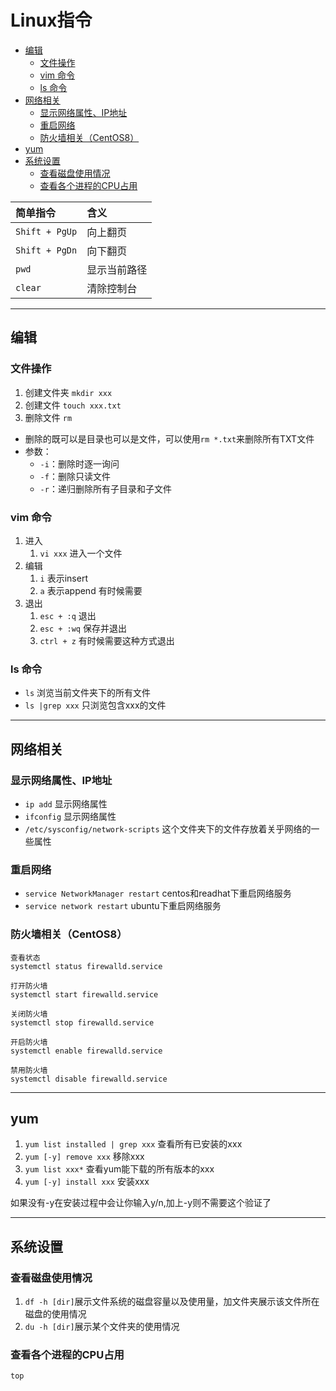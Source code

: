 # Linux指令

<!-- TOC -->

- [编辑](#编辑)
  - [文件操作](#文件操作)
  - [vim 命令](#vim-命令)
  - [ls 命令](#ls-命令)
- [网络相关](#网络相关)
  - [显示网络属性、IP地址](#显示网络属性ip地址)
  - [重启网络](#重启网络)
  - [防火墙相关（CentOS8）](#防火墙相关centos8)
- [yum](#yum)
- [系统设置](#系统设置)
  - [查看磁盘使用情况](#查看磁盘使用情况)
  - [查看各个进程的CPU占用](#查看各个进程的cpu占用)

<!-- /TOC -->


|简单指令|含义|
|:--|:--|
|`Shift + PgUp`|向上翻页|
|`Shift + PgDn`|向下翻页|
|`pwd`|显示当前路径|
|`clear`|清除控制台|


---
## 编辑

### 文件操作 
1. 创建文件夹 `mkdir xxx`
2. 创建文件 `touch xxx.txt`
3. 删除文件 `rm`
- 删除的既可以是目录也可以是文件，可以使用`rm *.txt`来删除所有TXT文件
- 参数：
  - `-i`：删除时逐一询问
  - `-f`：删除只读文件
  - `-r`：递归删除所有子目录和子文件
### vim 命令
1. 进入
   1. `vi xxx` 进入一个文件
2. 编辑
   1. `i` 表示insert
   2. `a` 表示append 有时候需要
3. 退出
   1. `esc + :q`  退出
   2. `esc + :wq` 保存并退出
   3. `ctrl + z`  有时候需要这种方式退出
### ls 命令
- `ls` 浏览当前文件夹下的所有文件
- `ls |grep xxx` 只浏览包含xxx的文件



---
## 网络相关

### 显示网络属性、IP地址
- `ip add` 显示网络属性
- `ifconfig` 显示网络属性
- `/etc/sysconfig/network-scripts` 这个文件夹下的文件存放着关乎网络的一些属性

### 重启网络
- `service NetworkManager restart` centos和readhat下重启网络服务
- `service network restart` ubuntu下重启网络服务

### 防火墙相关（CentOS8）

  ```
  查看状态
  systemctl status firewalld.service

  打开防火墙
  systemctl start firewalld.service

  关闭防火墙
  systemctl stop firewalld.service

  开启防火墙
  systemctl enable firewalld.service

  禁用防火墙
  systemctl disable firewalld.service
  ```

---
## yum

1. `yum list installed | grep xxx` 查看所有已安装的xxx
2. `yum [-y] remove xxx` 移除xxx
3. `yum list xxx*` 查看yum能下载的所有版本的xxx
4. `yum [-y] install xxx` 安装xxx

如果没有-y在安装过程中会让你输入y/n,加上-y则不需要这个验证了

---
## 系统设置

### 查看磁盘使用情况
1. `df -h [dir]`展示文件系统的磁盘容量以及使用量，加文件夹展示该文件所在磁盘的使用情况
2. `du -h [dir]`展示某个文件夹的使用情况

### 查看各个进程的CPU占用

```
top
```

















